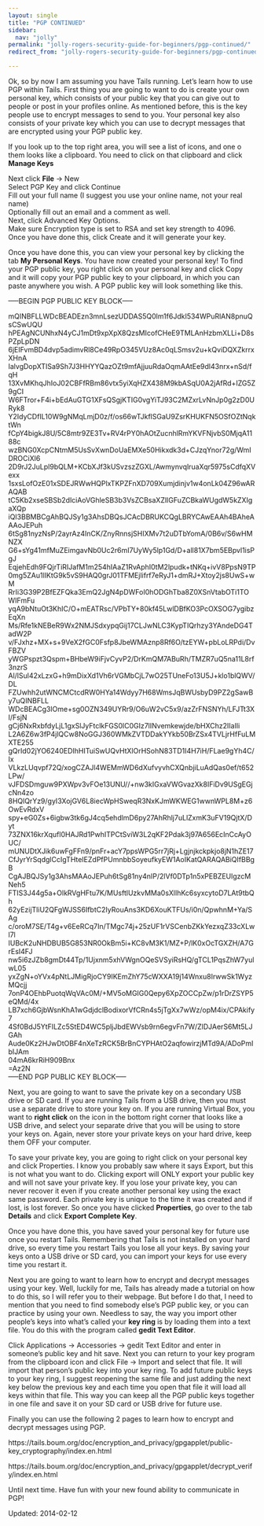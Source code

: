 ```yaml
---
layout: single
title: "PGP CONTINUED"
sidebar:
  nav: "jolly"
permalink: "jolly-rogers-security-guide-for-beginners/pgp-continued/"
redirect_from: "jolly-rogers-security-guide-for-beginners/pgp-continued"

---
```



<p>Ok, so by now I am assuming you have Tails running. Let&#8217;s learn how to use PGP within Tails. First thing you are going to want to do is create your own personal key, which consists of your public key that you can give out to people or post in your profiles online. As mentioned before, this is the key people use to encrypt messages to send to you. Your personal key also consists of your private key which you can use to decrypt messages that are encrypted using your PGP public key.</p>
<p>If you look up to the top right area, you will see a list of icons, and one o them looks like a clipboard. You need to click on that clipboard and click <strong>Manage Keys</strong></p>
<p>Next click <strong>File</strong> -&gt; New<br />
Select PGP Key and click Continue<br />
Fill out your full name (I suggest you use your online name, not your real name)<br />
Optionally fill out an email and a comment as well.<br />
Next, click Advanced Key Options.<br />
Make sure Encryption type is set to RSA and set key strength to 4096.<br />
Once you have done this, click Create and it will generate your key.</p>
<p>Once you have done this, you can view your personal key by clicking the tab <strong>My Personal Keys</strong>. You have now created your personal key! To find your PGP public key, you right click on your personal key and click Copy and it will copy your PGP public key to your clipboard, in which you can paste anywhere you wish. A PGP public key will look something like this.</p>
<p>&#8212;&#8211;BEGIN PGP PUBLIC KEY BLOCK&#8212;&#8211;</p>
<p>mQINBFLLWDcBEADEzn3mnLsezUDDAS5Q0lm1f6JdkI534WPuRlAN8pnuQsCSwUQU<br />
hPEAgNCUNhxN4yCJ1mDt9xpXpX8QzsMIcofCHeE9TMLAnHzbmXLLi+D8sPZpLpDN<br />
6jEIFvmBD4dvp5adimvRl8Ce49RpO345VUz8Ac0qLSmsv2u+kQviDQXZkrrxXHnA<br />
IalvgDopXTISa9Sh7J3HHYYQazOZt9mfAjjuuRdaOqmAAtEe9dl43nrx+nSd/fqH<br />
13XvMKhqJhIoJ02CBFfRBm86vtx5yiXqHZX438M9kbASqU0A2jAfRd+IZG5Z9gCI<br />
W6FTror+F4i+bEdAuGTG1XFsQSgjKTIG0vgYiTJ93C2MZxrLvNnJp0g2zD0URyk8<br />
Y2IdyCDfIL10W9gNMqLmjD0z/f/os66wTJkflSGaU9ZsrKHUKFN5OSfOZtNqktWn<br />
fCpY4bigkJ8U/5C8mtr9ZE3Tv+RV4rPY0hAOtZucnhlRmYKVFNjvbS0MjqA1188c<br />
wzBNG0XcpCNtmM5UsSvXwnDoUaEMXe50Hikxdk3d+CJzqYnor72g/WmIDROCiXl6<br />
2D9rJ2JuLpl9bQLM+KCbXJf3kUSvzszZGXL/AwmynvqlruaXqr5975sCdfqXVexx<br />
1sxsLofOzE01xSDEJRWwHQPlxTKPZFnXD709Xumjdinjv1w4onLk04Z96wARAQAB<br />
tC5Kb2xseSBSb2dlciAoVGhleSB3b3VsZCBsaXZlIGFuZCBkaWUgdW5kZXIgaXQp<br />
iQI3BBMBCgAhBQJSy1g3AhsDBQsJCAcDBRUKCQgLBRYCAwEAAh4BAheAAAoJEPuh<br />
6tSg81nyzNsP/2ayrAz4InCK/ZnyRnnsjSHIXMv7t2uDTbYomA/0B6v/S6wHMNZX<br />
G6+sYg41mfMuZEimgavNb0Uc2r6mI7UyWy5lp1Gd/D+all81X7bm5EBpvl1isPgJ<br />
EqjehEdh9FQjrTiRIJafM1m254hIAaZ1RvAphI0tM2lpudk+tNKq+ivV8PpsN9TP<br />
0mg5ZAu1lIKtG9k5vS9HAQ0grJ01TFMEjlifrf7eRyJ1+dmRJ+Xtoy2js8UwS+wM<br />
RrIi3G39P2BfEZFQka3EmQ2JgN4pDWFoI0hODGhTba8Z0XSnVtabOTi1TOWIFmFu<br />
yqA9bNtuOt3KhIC/O+mEATRsc/VPbTY+80kf45LwlDBfKO3PcOXSOG7ygibzEqXn<br />
Ms/Rfe1kNEBeR9Wx2NMJSdxypqGij17CLJwNLC3KypTIQrhzy3YAndeDG4TadW2P<br />
v/FJxhz+MX+s+9VeX2fGC0Fsfp8JbeWMAznp8Rf6O/tzEYW+pbLoLRPdi/DvFBZV<br />
yWGPspzt3Qspm+BHbeW9iFjvCyvP2/DrKmQM7ABuRh/TMZR7uQ5na11L8rf3nzrS<br />
Al/lSul42xLzxG+h9mDixXd1Vh6rVGMbCjL7wO25TUneFo13U5J+klo1blQWV/DL<br />
FZUwhh2utWNCMCtcdRW0HYa14Wdyy7H68WmsJqBWUsbyD9PZ2gSawBy7uQINBFLL<br />
WDcBEACg3IOme+sg0OZN349UYRr9/O6uW2vC5x9/azZrFNSNYh/LFJTt3XI/FsjN<br />
gCj6NxRxbfdyLjL1gxSlJyFtclkFGS0lC0GIz7lINvemkewjde/bHXChz2IIaIli<br />
L2A6Z6w3fP4jlQCw8NoGGJ360WMkZVTDDakYYkb50BrZSx4TVLjrHfFuLMXTE255<br />
gQrId02jYO6240EDIhHITuiSwUQvHtXlOrHSohN83TD1I4H7iH/FLae9gYh4C/Ix<br />
VLkzLUqvpf72Q/xogCZAJl4WEMmWD6dXufvyvhCXQnbjiLuAdQas0ef/t652LPw/<br />
vJFDSDmguw9PXWpv3vFOe13UNU//+nw3kIGxaVWGvazXk8IFiDv9USgEGjcNn4zo<br />
8HQlQrYz9/gyI3XojGV6L8iecWpHSweqR3NxKJmWKWEG1wwnWPL8M+z6OwEvRdxV<br />
spy+eG0Zs+6igbw3tk6gJ4cq5ehdlmD6py27AhRhlj7uLlZxmK3uFV19QjtX/Dyt<br />
73ZNX16krXqufl0HAJRd1PwhITPCtSviW3L2qKF2Pdak3j97A656EcInCcAyOUC/<br />
mUNUDtXJik6uwFgFFn9/pnFr+acY7ppsWPG5rr7jRj+Lgjnjkckpkjo8jN1hZE17<br />
CfJyrYrSqdglCcIgTHteIEZdPfPUmnbbSoyeufkyEW1AoIKatQARAQABiQIfBBgB<br />
CgAJBQJSy1g3AhsMAAoJEPuh6tSg81ny4nIP/2lVf0DTp1n5xPEBZEUlgzcMNeh5<br />
FTIS3J44g5a+OlkRVgHFtu7K/MUsftlUzkvMMa0sXllhKc6syxcytoD7LAt9tbQh<br />
62yEzijTliU2QFgWJSS6IfbtC2IyRouAns3KD6XouKTFUs/i0n/QpwhnM+Ya/SAg<br />
c/oroM7SE/T4g+v6EeRCq7In/TMgc74j+25zUF1rVSCenbZKkYezxqZ33cXLwl7l<br />
IUBcK2uNHDBUB5G853NR0OkBm5i+KC8vM3K1/MZ+P/lK0xOcTGXZH/A7GrEsI4FJ<br />
nw5i6zJZb8gmDt44Tp/1Ujxnm5xhVWgnOQeSVSyiRsHQ/gTCL1PqsZhW7yulwL05<br />
yxZgN+oYVx4pNtLJMigRjoCY9IKEmZhY75cWXXA19j14Wnxu8IrwwSk1WyzMQcjj<br />
7onP4OEhbPuotqWqVAc0M/+MV5oMGIG0Qepy6XpZOCCpZw/p1rDrZSYP5eQMd/4x<br />
LB7xch6GjbWsnKhA1wGdjdclBodixorVfCRn4s5jTgXx7wWz/opM4ix/CPAkify7<br />
4Sf0BdJ5YtFILZc5StED4WC5pljJbdEWVsb9rn6egvFn7W/ZlDJAerS6Mt5LJGAh<br />
Aude0Kz2HJwDtOBF4nXeTzRCK5BrBnCYPHAtO2aqfowirzjMTd9A/ADoPmIbIJAm<br />
04mA6krRiH909Bnx<br />
=Az2N<br />
&#8212;&#8211;END PGP PUBLIC KEY BLOCK&#8212;&#8211;</p>
<p>Next, you are going to want to save the private key on a secondary USB drive or SD card. If you are running Tails from a USB drive, then you must use a separate drive to store your key on. If you are running Virtual Box, you want to <strong>right click</strong> on the icon in the bottom right corner that looks like a USB drive, and select your separate drive that you will be using to store your keys on. Again, never store your private keys on your hard drive, keep them OFF your computer.</p>
<p>To save your private key, you are going to right click on your personal key and click Properties. I know you probably saw where it says Export, but this is not what you want to do. Clicking export will ONLY export your public key and will not save your private key. If you lose your private key, you can never recover it even if you create another personal key using the exact same password. Each private key is unique to the time it was created and if lost, is lost forever. So once you have clicked <strong>Properties</strong>, go over to the tab <strong>Details</strong> and click <strong>Export Complete Key</strong>.</p>
<p>Once you have done this, you have saved your personal key for future use once you restart Tails. Remembering that Tails is not installed on your hard drive, so every time you restart Tails you lose all your keys. By saving your keys onto a USB drive or SD card, you can import your keys for use every time you restart it.</p>
<p>Next you are going to want to learn how to encrypt and decrypt messages using your key. Well, luckily for me, Tails has already made a tutorial on how to do this, so I will refer you to their webpage. But before I do that, I need to mention that you need to find somebody else&#8217;s PGP public key, or you can practice by using your own. Needless to say, the way you import other people&#8217;s keys into what&#8217;s called your <strong>key ring</strong> is by loading them into a text file. You do this with the program called <strong>gedit Text Editor</strong>.</p>
<p>Click Applications -&gt; Accessories -&gt; gedit Text Editor and enter in someone&#8217;s public key and hit save. Next you can return to your key program from the clipboard icon and click File -&gt; Import and select that file. It will import that person&#8217;s public key into your key ring. To add future public keys to your key ring, I suggest reopening the same file and just adding the next key below the previous key and each time you open that file it will load all keys within that file. This way you can keep all the PGP public keys together in one file and save it on your SD card or USB drive for future use.</p>
<p>Finally you can use the following 2 pages to learn how to encrypt and decrypt messages using PGP.</p>
<p>https://tails.boum.org/doc/encryption_and_privacy/gpgapplet/public-key_cryptography/index.en.html</p>
<p>https://tails.boum.org/doc/encryption_and_privacy/gpgapplet/decrypt_verify/index.en.html</p>
<p>Until next time. Have fun with your new found ability to communicate in PGP!</p>

Updated: 2014-02-12

